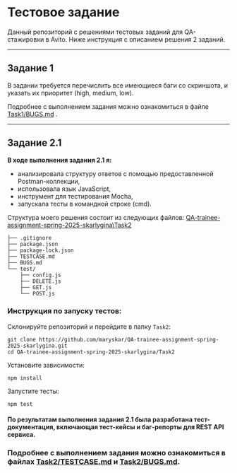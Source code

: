 # Тестовое задание 
Данный репозиторий с решениями тестовых заданий для QA-стажировки в Avito.
Ниже инструкция с описанием решения 2 заданий.

---
## Задание 1
В задании требуется перечислить все имеющиеся баги со скриншота, и указать их приоритет (high, medium, low).   

Подробнее с выполнением задания можно ознакомиться в файле [Task1/BUGS.md](Task1/BUGS.md) .

---

## Задание 2.1 
**В ходе выполнения задания 2.1 я:**  
- анализировала структуру ответов с помощью предоставленной Postman-коллекции,  
- использовала язык JavaScript,  
- инструмент для тестирования Mocha,  
- запускала тесты в командной строке (cmd).  

Структура моего решения состоит из следующих файлов:
[QA-trainee-assignment-spring-2025-skarlygina\Task2](Task2/)
```
├── .gitignore
├── package.json
├── package-lock.json
├── TESTCASE.md
├── BUGS.md
└── test/
    ├── config.js
    ├── DELETE.js
    ├── GET.js
    └── POST.js
```
### Инструкция по запуску тестов:
Склонируйте репозиторий и перейдите в папку `Task2`:
```
git clone https://github.com/maryskar/QA-trainee-assignment-spring-2025-skarlygina.git
cd QA-trainee-assignment-spring-2025-skarlygina/Task2
```
Установите зависимости:
```
npm install
```
Запустите тесты:
```
npm test
```
#### По результатам выполнения задания 2.1 была разработана тест-документация, включающая тест-кейсы и баг-репорты для REST API сервиса.
### Подробнее с выполнением задания можно ознакомиться в файлах [Task2/TESTCASE.md](Task2/TESTCASE.md) и [Task2/BUGS.md](Task2/BUGS.md).
